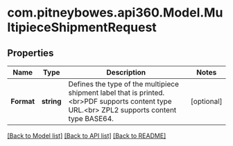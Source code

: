 # com.pitneybowes.api360.Model.MultipieceShipmentRequest

## Properties

Name | Type | Description | Notes
------------ | ------------- | ------------- | -------------
**Format** | **string** | Defines the type of the multipiece shipment label that is printed.&lt;br&gt;PDF supports content type URL.&lt;br&gt; ZPL2 supports content type BASE64. | [optional] 

[[Back to Model list]](../../README.md#documentation-for-models) [[Back to API list]](../../README.md#documentation-for-api-endpoints) [[Back to README]](../../README.md)

